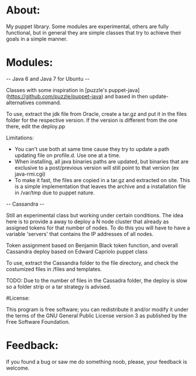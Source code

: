 # About:
My puppet library. Some modules are experimental, others are fully functional, but in general they are simple classes that try to achieve their goals in a simple manner. 

# Modules: 

-- Java 6 and Java 7 for Ubuntu --

Classes with some inspiration in [puzzle's puppet-java] (https://github.com/puzzle/puppet-java) and based in then update-alternatives command. 

To use, extract the jdk file from Oracle, create a tar.gz and put it in the files folder for the respective version. If the version is different from the one there, edit the deploy.pp  

Limitations:
- You can't use both at same time cause they try to update a path updating file on profile.d. Use one at a time. 
- When installing, all java binaries paths are updated, but binaries that are exclusive to a post/previous version will still point to that version (ex java-rmi.cgi) 
- To make it fast, the files are copied in a tar.gz and extracted on site. This is a simple implementation that leaves the archive and a installation file in /var/tmp due to puppet nature. 


-- Cassandra --

Still an experimental class but working under certain conditions. The idea here is to provide a away to deploy a N node cluster that already as assigned tokens for that number of nodes. To do this you will have to have a variable 'servers' that contains the IP addresses of all nodes. 

Token assignment based on Benjamin Black token function, and overall Cassandra deploy based on Edward Capriolo puppet class    

To use, extract the Cassandra folder to the file directory, and check the costumized files in /files and templates. 

TODO: Due to the number of files in the Cassadra folder, the deploy is slow so a folder strip or a tar strategy is advised. 


#License:

This program is free software; you can redistribute 
it and/or modify it under the terms of the GNU 
General Public License version 3 as published by 
the Free Software Foundation.

# Feedback:

If you found a bug or saw me do something noob, please, your feedback is welcome. 


